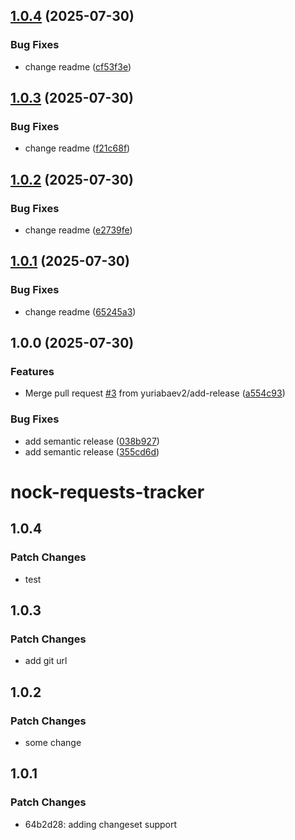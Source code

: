 ## [1.0.4](https://github.com/yuriabaev2/nock-requests-tracker/compare/v1.0.3...v1.0.4) (2025-07-30)

### Bug Fixes

* change readme ([cf53f3e](https://github.com/yuriabaev2/nock-requests-tracker/commit/cf53f3ebb88ea77285c8b6336e69959a733a2c98))

## [1.0.3](https://github.com/yuriabaev2/nock-requests-tracker/compare/v1.0.2...v1.0.3) (2025-07-30)

### Bug Fixes

* change readme ([f21c68f](https://github.com/yuriabaev2/nock-requests-tracker/commit/f21c68fb3cb37ea91a0182dda7c1bbf1b30011c1))

## [1.0.2](https://github.com/yuriabaev2/nock-requests-tracker/compare/v1.0.1...v1.0.2) (2025-07-30)

### Bug Fixes

* change readme ([e2739fe](https://github.com/yuriabaev2/nock-requests-tracker/commit/e2739fe8ffceb8a57af85336cad64256977dc6e2))

## [1.0.1](https://github.com/yuriabaev2/nock-requests-tracker/compare/v1.0.0...v1.0.1) (2025-07-30)

### Bug Fixes

* change readme ([65245a3](https://github.com/yuriabaev2/nock-requests-tracker/commit/65245a3c99476ca807ad966d09f07da8c26e109f))

## 1.0.0 (2025-07-30)

### Features

* Merge pull request [#3](https://github.com/yuriabaev2/nock-requests-tracker/issues/3) from yuriabaev2/add-release ([a554c93](https://github.com/yuriabaev2/nock-requests-tracker/commit/a554c93abddd68b24e79aab417ba062156b77762))

### Bug Fixes

* add semantic release ([038b927](https://github.com/yuriabaev2/nock-requests-tracker/commit/038b927ca8447bc3a45089eca5dc5127c0860e46))
* add semantic release ([355cd6d](https://github.com/yuriabaev2/nock-requests-tracker/commit/355cd6daab4f7285c6292bfbd23ca787a5ab33ac))

# nock-requests-tracker

## 1.0.4

### Patch Changes

- test

## 1.0.3

### Patch Changes

- add git url

## 1.0.2

### Patch Changes

- some change

## 1.0.1

### Patch Changes

- 64b2d28: adding changeset support
